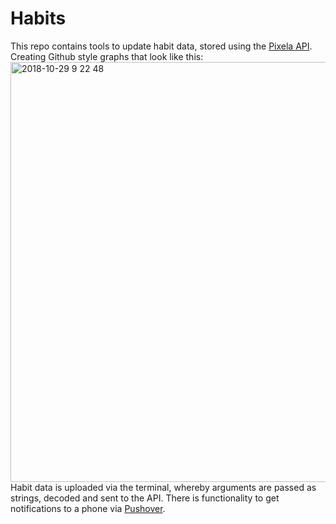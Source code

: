 # Habits

This repo contains tools to update habit data, stored using the [Pixela API](https://pixe.la/).
Creating Github style graphs that look like this:
<span><img width="672" alt="2018-10-29 9 22 48" src="https://user-images.githubusercontent.com/1097533/47780099-0e27cb80-dd3e-11e8-87ef-426bb7cfc76c.png"></span>
Habit data is uploaded via the terminal, whereby arguments are passed as strings, decoded and sent to the API.
There is functionality to get notifications to a phone via [Pushover](https://pushover.net/).
